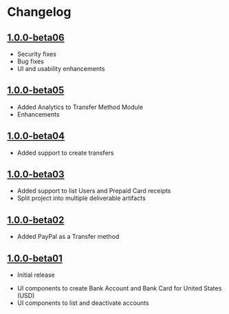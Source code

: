 Changelog
=========

[1.0.0-beta06](https://github.com/hyperwallet/hyperwallet-android-ui-sdk/releases/tag/1.0.0-beta06)
-------------------
* Security fixes
* Bug fixes
* UI and usability enhancements

[1.0.0-beta05](https://github.com/hyperwallet/hyperwallet-android-ui-sdk/releases/tag/1.0.0-beta05)
-------------------
* Added Analytics to Transfer Method Module
* Enhancements

[1.0.0-beta04](https://github.com/hyperwallet/hyperwallet-android-ui-sdk/releases/tag/1.0.0-beta04)
-------------------
* Added support to create transfers

[1.0.0-beta03](https://github.com/hyperwallet/hyperwallet-android-ui-sdk/releases/tag/1.0.0-beta03)
-------------------
* Added support to list Users and Prepaid Card receipts
* Split project into multiple deliverable artifacts

[1.0.0-beta02](https://github.com/hyperwallet/hyperwallet-android-ui-sdk/releases/tag/1.0.0-beta02)
-------------------
* Added PayPal as a Transfer method

[1.0.0-beta01](https://github.com/hyperwallet/hyperwallet-android-ui-sdk/releases/tag/1.0.0-beta01)
-------------------
- Initial release
* UI components to create Bank Account and Bank Card for United States (USD)
* UI components to list and deactivate accounts
